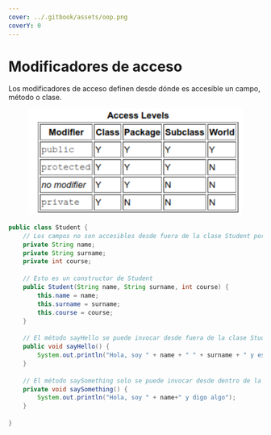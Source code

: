 ```yaml
---
cover: ../.gitbook/assets/oop.png
coverY: 0
---
```


# Modificadores de acceso

Los modificadores de acceso definen desde dónde es accesible un campo, método o clase.

<figure><img src="../.gitbook/assets/image (6) (1).png" alt=""><figcaption></figcaption></figure>

```java
public class Student {
    // Los campos no son accesibles desde fuera de la clase Student porque son privados
    private String name;
    private String surname;
    private int course;
    
    // Esto es un constructor de Student
    public Student(String name, String surname, int course) {
        this.name = name;
        this.surname = surname;
        this.course = course;        
    }
    
    // El método sayHello se puede invocar desde fuera de la clase Student porque es público
    public void sayHello() {
        System.out.println("Hola, soy " + name + " " + surname + " y estoy en el curso " + course);
    }
    
    // El método saySomething solo se puede invocar desde dentro de la clase Student porque es privado
    private void saySomething() {
        System.out.println("Hola, soy " + name+" y digo algo");
    }
    
}
```
